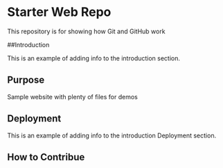 # Starter Web Repo

This repository is for showing how Git and GitHub work

##Introduction

This is an example of adding info to the introduction section.

## Purpose

Sample website with plenty of files for demos

## Deployment

This is an example of adding info to the introduction Deployment section.

## How to Contribue


